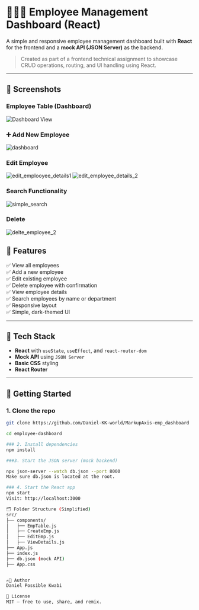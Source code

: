 # 🧑🏽‍💼 Employee Management Dashboard (React)

A simple and responsive employee management dashboard built with **React** for the frontend and a **mock API (JSON Server)** as the backend.

> Created as part of a frontend technical assignment to showcase CRUD operations, routing, and UI handling using React.

---

## 📸 Screenshots

### Employee Table (Dashboard)

![Dashboard View](./empdashboard/screenshots/dashboard.JPG)

### ➕ Add New Employee

![dashboard](https://github.com/user-attachments/assets/44539c57-8376-4c58-8768-6a240a444d68)


### Edit Employee

![edit_emplooyee_details1](https://github.com/user-attachments/assets/71175e82-8f2e-465f-9d19-95e93942102d)
![edit_employee_details_2](https://github.com/user-attachments/assets/84525f33-900c-4cdc-af36-7fd34a2a7338)



### Search Functionality

![simple_search](https://github.com/user-attachments/assets/958e0046-a605-42cf-8ff6-257d1567ca5b)

### Delete
![delte_employee_2](https://github.com/user-attachments/assets/e9740a79-51e3-4cbc-b37f-ba0daab6a88d)


## 🧰 Features

✅ View all employees  
✅ Add a new employee  
✅ Edit existing employee  
✅ Delete employee with confirmation  
✅ View employee details  
✅ Search employees by name or department  
✅ Responsive layout  
✅ Simple, dark-themed UI

---

## 🧪 Tech Stack

- **React** with `useState`, `useEffect`, and `react-router-dom`
- **Mock API** using `JSON Server`
- **Basic CSS** styling
- **React Router**

---

## 🚀 Getting Started

### 1. Clone the repo

```bash
git clone https://github.com/Daniel-KK-world/MarkupAxis-emp_dashboard 

cd employee-dashboard

### 2. Install dependencies
npm install

###3. Start the JSON server (mock backend)

npx json-server --watch db.json --port 8000
Make sure db.json is located at the root.

### 4. Start the React app
npm start
Visit: http://localhost:3000

🗂 Folder Structure (Simplified)
src/
├── components/
│   ├── EmpTable.js
│   ├── CreateEmp.js
│   ├── EditEmp.js
│   ├── ViewDetails.js
├── App.js
├── index.js
├── db.json (mock API)
├── App.css


✍🏽 Author
Daniel Possible Kwabi

📝 License
MIT – free to use, share, and remix.
```
